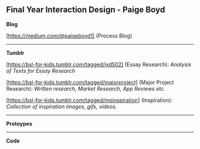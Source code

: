 ## Final Year Interaction Design - Paige Boyd

**Blog**

[https://medium.com/@paigeboyd1] (Process Blog)

----
**Tumblr**

[https://bsl-for-kids.tumblr.com/tagged/ixd502] (Essay Research): *Analysis of Texts for Essay Research*

[https://bsl-for-kids.tumblr.com/tagged/majorproject] (Major Project Research): *Written research, Market Research, App Reviews etc*.

[https://bsl-for-kids.tumblr.com/tagged/mpinspiration] (Inspiration): *Collection of inspiration images, gifs, videos.*

----
**Protoypes**


----
**Code**


